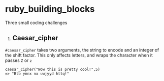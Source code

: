 ruby_building_blocks
====================

Three small coding challenges

1. ## Caesar_cipher
  `#caesar_cipher` takes two arguments, the string to encode and an integer of the shift factor. This only affects letters, and wraps the character when it passes `Z` or `z`
  ```
  caesar_cipher("Wow this is pretty cool!",5)
  => "Btb ymnx nx uwjyyd httq!"
  ```

